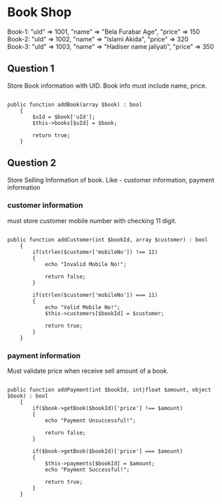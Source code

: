 # Book Shop

Book-1: "uId" => 1001, "name" => "Bela Furabar Age", "price" => 150 <br>
Book-2: "uId" => 1002, "name" => "Islami Akida", "price" => 320 <br>
Book-3: "uId" => 1003, "name" => "Hadiser name jaliyati", "price" => 350 <br>

## Question 1

Store Book information with UID. Book info must include name, price.

```

public function addBook(array $book) : bool
    {
        $uId = $book['uId'];
        $this->books[$uId] = $book;

        return true;
    }

```

## Question 2

Store Selling Information of book. Like - customer information, payment information

### customer information

must store customer mobile number with checking 11 digit.

```

public function addCustomer(int $bookId, array $customer) : bool
    {
        if(strlen($customer['mobileNo']) !== 11)
        {
            echo "Invalid Mobile No!";

            return false;
        }

        if(strlen($customer['mobileNo']) === 11)
        {
            echo "Valid Mobile No!";
            $this->customers[$bookId] = $customer;

            return true;
        }
    }

```

### payment information

Must validate price when receive sell amount of a book.

```

public function addPayment(int $bookId, int|float $amount, object $book) : bool
    {
        if($book->getBook($bookId)['price'] !== $amount)
        {
            echo "Payment Unsuccessful!";

            return false;
        }
        
        if($book->getBook($bookId)['price'] === $amount)
        {
            $this->payments[$bookId] = $amount;
            echo "Payment Successful!";

            return true;
        }
    }

```